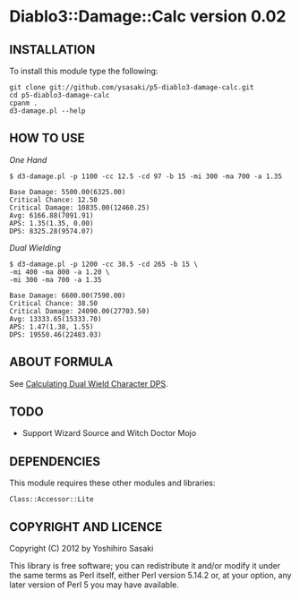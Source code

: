 Diablo3::Damage::Calc version 0.02
=============================

INSTALLATION
------------

To install this module type the following:

    git clone git://github.com/ysasaki/p5-diablo3-damage-calc.git
    cd p5-diablo3-damage-calc
    cpanm .
    d3-damage.pl --help

HOW TO USE
----------

_One Hand_

    $ d3-damage.pl -p 1100 -cc 12.5 -cd 97 -b 15 -mi 300 -ma 700 -a 1.35

    Base Damage: 5500.00(6325.00)
    Critical Chance: 12.50
    Critical Damage: 10835.00(12460.25)
    Avg: 6166.88(7091.91)
    APS: 1.35(1.35, 0.00)
    DPS: 8325.28(9574.07)

_Dual Wielding_

    $ d3-damage.pl -p 1200 -cc 38.5 -cd 265 -b 15 \
    -mi 400 -ma 800 -a 1.20 \
    -mi 300 -ma 700 -a 1.35

    Base Damage: 6600.00(7590.00)
    Critical Chance: 38.50
    Critical Damage: 24090.00(27703.50)
    Avg: 13333.65(15333.70)
    APS: 1.47(1.38, 1.55)
    DPS: 19550.46(22483.03)

ABOUT FORMULA
-------------

See [Calculating Dual Wield Character DPS](http://gaming.stackexchange.com/questions/71589/calculating-dual-wield-character-dps).

TODO
----

 - Support Wizard Source and Witch Doctor Mojo

DEPENDENCIES
------------

This module requires these other modules and libraries:

    Class::Accessor::Lite

COPYRIGHT AND LICENCE
---------------------

Copyright (C) 2012 by Yoshihiro Sasaki

This library is free software; you can redistribute it and/or modify
it under the same terms as Perl itself, either Perl version 5.14.2 or,
at your option, any later version of Perl 5 you may have available.
